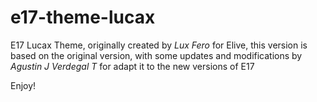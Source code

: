 e17-theme-lucax
===============

E17 Lucax Theme, originally created by *Lux Fero* for Elive, this version is based on the original version, with some updates and modifications by *Agustin J Verdegal T* for adapt it to the new versions of E17

Enjoy!

